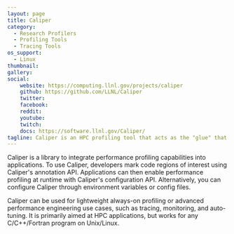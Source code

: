 ```yaml
---
layout: page
title: Caliper
category: 
  - Research Profilers
  - Profiling Tools
  - Tracing Tools
os_support:
  - Linux
thumbnail:
gallery:
social:
    website: https://computing.llnl.gov/projects/caliper
    github: https://github.com/LLNL/Caliper
    twitter:
    facebook:
    reddit: 
    youtube: 
    twitch: 
    docs: https://software.llnl.gov/Caliper/
tagline: Caliper is an HPC profiling tool that acts as the "glue" that connects various independent context annotations, measurement services, and data processing services.
---
```

Caliper is a library to integrate performance profiling capabilities into applications. To use Caliper, developers mark code regions of interest using Caliper's annotation API. Applications can then enable performance profiling at runtime with Caliper's configuration API. Alternatively, you can configure Caliper through environment variables or config files.

Caliper can be used for lightweight always-on profiling or advanced performance engineering use cases, such as tracing, monitoring, and auto-tuning. It is primarily aimed at HPC applications, but works for any C/C++/Fortran program on Unix/Linux.
